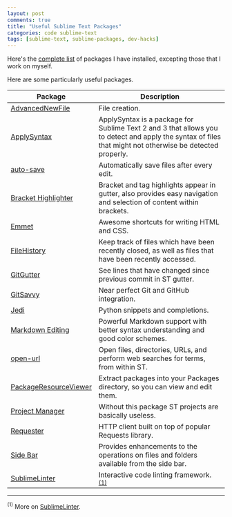 ```yaml
---
layout: post
comments: true
title: "Useful Sublime Text Packages"
categories: code sublime-text
tags: [sublime-text, sublime-packages, dev-hacks]
---
```


Here's the [complete list](https://github.com/kylebebak/sublime_text_config/blob/master/Package%20Control.sublime-settings) of packages I have installed, excepting those that I work on myself.

Here are some particularly useful packages.

| Package | Description |
| --- | --- |
| [AdvancedNewFile](https://github.com/skuroda/Sublime-AdvancedNewFile) | File creation. |
| [ApplySyntax](https://github.com/facelessuser/ApplySyntax) | ApplySyntax is a package for Sublime Text 2 and 3 that allows you to detect and apply the syntax of files that might not otherwise be detected properly. |
| [auto-save](https://github.com/jamesfzhang/auto-save) | Automatically save files after every edit. |
| [Bracket Highlighter](https://github.com/facelessuser/BracketHighlighter) | Bracket and tag highlights appear in gutter, also provides easy navigation and selection of content within brackets. |
| [Emmet](https://github.com/sergeche/emmet-sublime) | Awesome shortcuts for writing HTML and CSS. |
| [FileHistory](https://github.com/FichteFoll/FileHistory) | Keep track of files which have been recently closed, as well as files that have been recently accessed. |
| [GitGutter](https://github.com/jisaacks/GitGutter) | See lines that have changed since previous commit in ST gutter. |
| [GitSavvy](https://github.com/divman/GitSavvy) | Near perfect Git and GitHub integration. |
| [Jedi](https://github.com/srusskih/SublimeJEDI) | Python snippets and completions. |
| [Markdown Editing](https://github.com/SublimeText-Markdown/MarkdownEditing) | Powerful Markdown support with better syntax understanding and good color schemes. |
| [open-url](https://github.com/noahcoad/open-url/tree/master) | Open files, directories, URLs, and perform web searches for terms, from within ST. |
| [PackageResourceViewer](https://github.com/skuroda/PackageResourceViewer) | Extract packages into your Packages directory, so you can view and edit them. |
| [Project Manager](https://github.com/randy3k/Project-Manager) | Without this package ST projects are basically useless. |
| [Requester](https://github.com/kylebebak/Requester) | HTTP client built on top of popular Requests library. |
| [Side Bar](https://github.com/titoBouzout/SideBarEnhancements) | Provides enhancements to the operations on files and folders available from the side bar. |
| [SublimeLinter](https://github.com/SublimeLinter/SublimeLinter3) | Interactive code linting framework. <sup>[(1)](#first)</sup> |

---

<a name="first"><sup>(1)</sup></a> More on [SublimeLinter](./sublime-linter).
